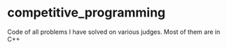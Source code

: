 # competitive_programming
Code of all problems I have solved on various judges. Most of them are in C++
